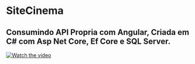 # SiteCinema
## Consumindo API Propria com Angular, Criada em C# com Asp Net Core, Ef Core e SQL Server.


[![Watch the video](https://i.imgur.com/vKb2F1B.png)](https://youtu.be/vt5fpE0bzSY)
